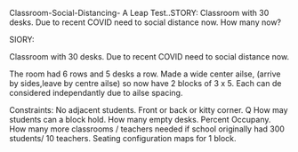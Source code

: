  Classroom-Social-Distancing-
A Leap Test..STORY:  Classroom with 30 desks. Due to recent COVID need to social distance now. How many now?


SIORY:

 Classroom with 30 desks. Due to recent COVID need to social distance now.

 The room had 6 rows and 5 desks a row. Made a wide center ailse, 
 (arrive by sides,leave by centre ailse)  so now have
 2 blocks of 3 x 5. Each can de considered independantly due to ailse spacing.

 Constraints: No adjacent students. Front or back or kitty corner.
 Q How may students can a block hold. How many empty desks. Percent Occupany.
 How many more classrooms / teachers needed if school originally had
 300 students/ 10 teachers. Seating configuration maps for 1 block. 
